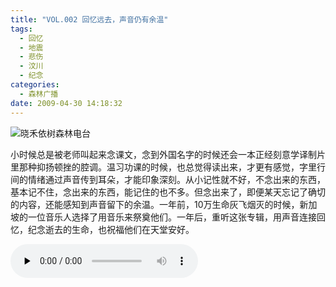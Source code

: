 ```yaml
---
title: "VOL.002 回忆远去，声音仍有余温"
tags:
  - 回忆
  - 地震
  - 悲伤
  - 汶川
  - 纪念
categories:
  - 森林广播
date: 2009-04-30 14:18:32
---
```


![晓禾依树森林电台](../../../images/radiocover/radio_002.jpg) 

小时候总是被老师叫起来念课文，念到外国名字的时候还会一本正经刻意学译制片里那种抑扬顿挫的腔调。温习功课的时候，也总觉得读出来，才更有感觉，字里行间的情绪通过声音传到耳朵，才能印象深刻。从小记性就不好，不念出来的东西，基本记不住，念出来的东西，能记住的也不多。但念出来了，即便某天忘记了确切的内容，还能感知到声音留下的余温。一年前，10万生命灰飞烟灭的时候，新加坡的一位音乐人选择了用音乐来祭奠他们。一年后，重听这张专辑，用声音连接回忆，纪念逝去的生命，也祝福他们在天堂安好。   

<audio id="audio" controls="" preload="none">
  <source id="mp3" src="http://www.coletree.com/radio/coletree_radio_002.mp3">
</audio>